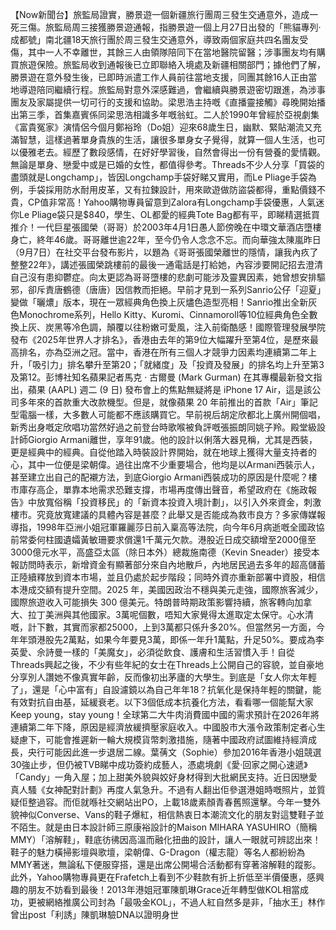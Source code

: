 【Now新聞台】旅監局證實，勝景遊一個新疆旅行團周三發生交通意外，造成一死三傷。旅監局周三接獲勝景遊通報，指勝景遊一個上月27日出發的「熊貓專列·成都號」南北疆18天旅行團於周三發生交通意外，導致兩個家庭共四名團友受傷，其中一人不幸離世，其餘三人由領隊陪同下在當地醫院留醫；涉事團友均有購買旅遊保險。旅監局收到通報後已立即聯絡入境處及新疆相關部門；據他們了解，勝景遊在意外發生後，已即時派遣工作人員前往當地支援，同團其餘16人正由當地導遊陪同繼續行程。旅監局對意外深感難過，會繼續與勝景遊密切跟進，為涉事團友及家屬提供一切可行的支援和協助。梁思浩主持嘅《直播靈接觸》尋晚開始播出第三季，首集嘉賓係同梁思浩相識多年嘅翁虹。二人於1990年曾經於亞視劇集《富貴冤家》演情侶今個月鄭裕玲（Do姐）迎來68歲生日，幽默、緊貼潮流又充滿智慧，這樣過著單身貴族的生活，讓很多單身女子覺得，就算一個人生活，也可以優雅老去。經歷了數段感情，在好好學習後，自然會得出一份有營養的愛情觀。無論是單身、戀愛中或是已婚的女性，都值得參考。Threads不少人分享「買袋的盡頭就是Longchamp」，皆因Longchamp手袋好睇又實用，而Le Pliage手袋為例，手袋採用防水耐用皮革，又有拉鍊設計，用來歐遊做防盜袋都得，重點價錢不貴，CP值非常高！Yahoo購物專員留意到Zalora有Longchamp手袋優惠，人氣迷你Le Pliage袋只是$840，學生、OL都愛的經典Tote Bag都有平，即睇精選抵買推介！一代巨星張國榮（哥哥）於2003年4月1日愚人節傍晚在中環文華酒店墮樓身亡，終年46歲。哥哥離世逾22年，至今仍令人念念不忘。而向華強太陳嵐昨日（9月7日）在社交平台發布影片，以題為《哥哥張國榮離世的隱情，讓我內疚了整整22年》，講述張國榮跳樓前的最後一通電話是打給她，內容涉要開記招去澄清自己沒有患抑鬱症。向太更認為哥哥墮樓的悲劇可能涉及靈異因素，她曾想安排驅邪，卻斥責唐鶴德（唐唐）因信教而拒絕。早前才見到一系列Sanrio公仔「迎夏」變做「曬燶」版本，現在一眾經典角色換上灰燼色造型亮相！Sanrio推出全新灰色Monochrome系列，Hello Kitty、Kuromi、Cinnamoroll等10位經典角色全數換上灰、炭黑等冷色調，顛覆以往粉嫩可愛風，注入前衛酷感！國際管理發展學院發布《2025年世界人才排名》，香港由去年的第9位大幅躍升至第4位，是歷來最高排名，亦為亞洲之冠。當中，香港在所有三個人才競爭力因素均連續第二年上升，「吸引力」排名攀升至第20；「就緒度」及「投資及發展」的排名均上升至第3及第12。彭博社知名蘋果記者馬克 · 古爾曼 (Mark Gurman) 在其專欄最新發文指出，蘋果 (AAPL) 週二 (9 日) 發布會上的焦點無疑將是 iPhone 17 Air，這是該公司多年來的首款重大改款機型。但是，就像蘋果 20 年前推出的首款「Air」筆記型電腦一樣，大多數人可能都不應該購買它。早前視后胡定欣都北上廣州開個唱，新秀出身嘅定欣唱功當然好過之前登台時歌喉被負評嘅張振朗同姚子羚。殿堂級設計師Giorgio Armani離世，享年91歲。他的設計以俐落大器見稱，尤其是西裝，更是經典中的經典。自從他踏入時裝設計界開始，就在地球上獲得大量支持者的心，其中一位便是梁朝偉。過往出席不少重要場合，他均是以Armani西裝示人，甚至建立出自己的配襯方法，到底Giorgio Armani西裝成功的原因是什麼呢？樓市庫存高企，單靠本地需求恐難支撐，市場再度傳出聲音，希望政府在《施政報告》中放寬俗稱「投資移民」的「新資本投資入境計劃」，以引入外來資金，刺激樓市。究竟放寬建議的具體內容是甚麼？此舉又是否能成為救市良方？多家傳媒報導指，1998年亞洲小姐冠軍羅麗莎日前入稟高等法院，向今年6月病逝嘅全國政協前常委何柱國遺孀黃敏珊要求償還1千萬元欠款。港股近日成交額增至2000億至3000億元水平，高盛亞太區（除日本外）總裁施南德（Kevin Sneader）接受本報訪問時表示，新增資金有顯著部分來自內地散戶，內地居民過去多年的超高儲蓄正陸續釋放到資本市場，並且仍處於起步階段；同時外資亦重新部署中資股，相信本港成交額有提升空間。2025 年，美國因政治不穩與美元走強，國際旅客減少，國際旅遊收入可能損失 300 億美元。特朗普時期政策影響持續，旅客轉向加拿大、拉丁美洲與其他國家。3萬呢個數，唔知大家覺得太進取定太保守。心水清嘅，計下數，其實而家都25000，上到3萬都只係升多20%。但當然另一方面，今年年頭港股先2萬點，如果今年要見3萬，即係一年升1萬點，升足50%。要成為李英愛、佘詩曼一樣的「美魔女」，必須從飲食、護膚和生活習慣入手！自從Threads興起之後，不少有些年紀的女士在Threads上公開自己的容貌，並自豪地分享別人讚她不像真實年齡，反而像初出茅廬的大學生。到底是「女人你太年輕了」，還是「心中富有」自設濾鏡以為自己年年18？抗氧化是保持年輕的關鍵，能有效對抗自由基，延緩衰老。以下3個低成本抗養化方法，看看哪一個能幫大家Keep young，stay young！全球第二大牛肉消費國中國的需求預計在2026年將連續第二年下降，原因是經濟放緩擠壓家庭收入。中國股市大漲令政策制定者心生疑慮下，可能會推遲新一輪大規模貨幣刺激措施，隨著中國政府試圖維持經濟成長，央行可能因此進一步退居二線。葉蒨文（Sophie）參加2016年香港小姐競選30強止步，但仍被TVB睇中成功簽約成藝人，憑處境劇《愛·回家之開心速遞》「Candy」一角入屋；加上甜美外貌與姣好身材得到大批網民支持。近日因戀愛真人騷《女神配對計劃》再度人氣急升。不過有人翻出佢參選港姐時嘅照片，並質疑佢整過容。而佢就喺社交網站出PO，上載18歲素顏青春舊照還擊。今年一雙外貌神似Converse、Vans的鞋子爆紅，相信熱衷日本潮流文化的朋友對這雙鞋子並不陌生。就是由日本設計師三原康裕設計的Maison MIHARA YASUHIRO（簡稱MMY）「溶解鞋」，鞋底彷彿因高溫而融化扭曲的設計，讓人一眼就可辨認出來！鞋子的魅力橫掃影壇與歌壇，梁朝偉、G-Dragon（權志龍）等名人都紛紛為MMY著迷，無論私下便服穿搭，還是出席公開場合活動都有穿著溶解鞋的蹤影。此外，Yahoo購物專員更在Frafetch上看到不少鞋款有折上折低至半價優惠，感興趣的朋友不妨看到最後！2013年港姐冠軍陳凱琳Grace近年轉型做KOL相當成功，更被網絡推廣公司封為「最吸金KOL」，不過人紅自然多是非，「抽水王」林作曾出post「利誘」陳凱琳驗DNA以證明身世